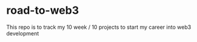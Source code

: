 # road-to-web3
This repo is to track my 10 week / 10 projects to start my career into web3 development
